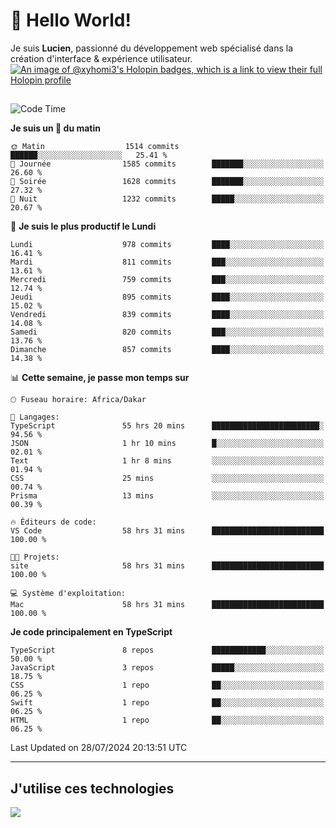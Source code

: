 # 👋 Hello World!

Je suis **Lucien**, passionné du développement web spécialisé dans la création d'interface & expérience utilisateur.
[![An image of @xyhomi3's Holopin badges, which is a link to view their full Holopin profile](https://holopin.me/xyhomi3)](https://holopin.io/@xyhomi3)

##

<!--START_SECTION:waka-->
![Code Time](http://img.shields.io/badge/Code%20Time-1%2C620%20hrs%2056%20mins-blue)

**Je suis un 🐤 du matin** 

```text
🌞 Matin                  1514 commits        ██████░░░░░░░░░░░░░░░░░░░   25.41 % 
🌆 Journée                1585 commits        ███████░░░░░░░░░░░░░░░░░░   26.60 % 
🌃 Soirée                 1628 commits        ███████░░░░░░░░░░░░░░░░░░   27.32 % 
🌙 Nuit                   1232 commits        █████░░░░░░░░░░░░░░░░░░░░   20.67 % 
```
📅 **Je suis le plus productif le Lundi** 

```text
Lundi                    978 commits         ████░░░░░░░░░░░░░░░░░░░░░   16.41 % 
Mardi                    811 commits         ███░░░░░░░░░░░░░░░░░░░░░░   13.61 % 
Mercredi                 759 commits         ███░░░░░░░░░░░░░░░░░░░░░░   12.74 % 
Jeudi                    895 commits         ████░░░░░░░░░░░░░░░░░░░░░   15.02 % 
Vendredi                 839 commits         ████░░░░░░░░░░░░░░░░░░░░░   14.08 % 
Samedi                   820 commits         ███░░░░░░░░░░░░░░░░░░░░░░   13.76 % 
Dimanche                 857 commits         ████░░░░░░░░░░░░░░░░░░░░░   14.38 % 
```


📊 **Cette semaine, je passe mon temps sur** 

```text
🕑︎ Fuseau horaire: Africa/Dakar

💬 Langages: 
TypeScript               55 hrs 20 mins      ████████████████████████░   94.56 % 
JSON                     1 hr 10 mins        █░░░░░░░░░░░░░░░░░░░░░░░░   02.01 % 
Text                     1 hr 8 mins         ░░░░░░░░░░░░░░░░░░░░░░░░░   01.94 % 
CSS                      25 mins             ░░░░░░░░░░░░░░░░░░░░░░░░░   00.74 % 
Prisma                   13 mins             ░░░░░░░░░░░░░░░░░░░░░░░░░   00.39 % 

🔥 Éditeurs de code: 
VS Code                  58 hrs 31 mins      █████████████████████████   100.00 % 

🐱‍💻 Projets: 
site                     58 hrs 31 mins      █████████████████████████   100.00 % 

💻 Système d'exploitation: 
Mac                      58 hrs 31 mins      █████████████████████████   100.00 % 
```

**Je code principalement en TypeScript** 

```text
TypeScript               8 repos             ████████████░░░░░░░░░░░░░   50.00 % 
JavaScript               3 repos             █████░░░░░░░░░░░░░░░░░░░░   18.75 % 
CSS                      1 repo              ██░░░░░░░░░░░░░░░░░░░░░░░   06.25 % 
Swift                    1 repo              ██░░░░░░░░░░░░░░░░░░░░░░░   06.25 % 
HTML                     1 repo              ██░░░░░░░░░░░░░░░░░░░░░░░   06.25 % 
```




 Last Updated on 28/07/2024 20:13:51 UTC
<!--END_SECTION:waka-->
---

## J'utilise ces technologies

<p align="left">
  <a href="https://skillicons.dev">
    <img src="https://skillicons.dev/icons?i=ts,js,md,scss,tailwind,react,docker,express,astro,vite,nextjs,vercel,figma,ableton" />
  </a>
</p>

